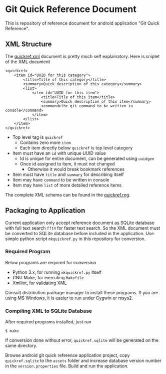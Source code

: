 
# Git Quick Reference Document

This is repository of reference document 
for android application "Git Quick Reference".

## XML Structure

The [quickref.xml](quickref.xml) document is
pretty much self explainatory.
Here is sniplet of the XML document

    <quickref>
        <item id="UUID for this category">
            <title>Title of this category</title>
            <summary>Quick description of this category</summary>
            <list>
                <item id="UUID for this item">
                    <title>Title of this item</title>
                    <summary>Quick description of this item</summary>
                    <command>the git command to be written in console</command>
                </item>
            </list>
        </item>
    </quickref>


- Top level tag is `quickref`
    - Contains zero more `item`
    - Each item directly below `quickref` is top level category
- Item must have an `id` with unique UUID value
    - Id is unique for entire document, can be generated using `uuidgen`
    - Once id assigned to item, it must not changed
        - Otherwise it would break bookmark references
- Item must have `title` and `summary` for describing itself
- Item may have `command` to be written in console
- Item may have `list` of more detailed reference items

The complete XML schema can be found in the [quickref.rng](quickref.rng).

## Packaging to Application

Current application only accept reference document as
SQLite database with full text search `fft4` for faster text search.
So the XML document must be converted to SQLite database
before included in the application. Use simple python
script `mkquickref.py` in this repository for conversion.

### Required Program

Below programs are required for conversion

- Python 3.x, for running `mkquickref.py` itself
- GNU Make, for executing `Makefile`
- Xmllint, for validating XML

Consult distribution package manager to install
these programs. If you are using MS Windows,
it is easier to run under Cygwin or msys2.

### Compiling XML to SQLite Database

After required programs installed, just run

    $ make

If conversion done without error, `quickref.sqlite` will be
generated on the same directory.

Browse android git quick reference application project,
copy `quickref.sqlite` to the `assets` folder and increase
database version number in the `version.properties` file.
Build and run the application.
